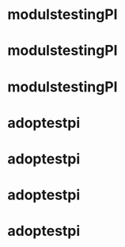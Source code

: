 # modulstestingPI
# modulstestingPI
# modulstestingPI
# adoptestpi
# adoptestpi
# adoptestpi
# adoptestpi
